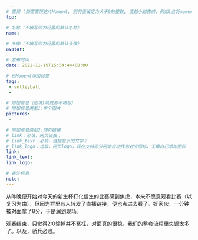 ```yaml
---
# 置顶 (如需置顶这片Moment, 则将值设定为大于0的整数, 值越小越靠前，例如1会将moment放在最顶端)
top: 

# 名称（不填写则为设置的默认名称）
name:

# 头像（不填写则为设置的默认头像）
avatar:

# 发布时间
date: 2022-11-19T15:54:44+08:00

# 给Moment添加标签
tags:
 - volleyball
 -

# 附加信息（选填1项或者不填写）
# 附加信息类型1:单个图片
pictures:
 - 

# 附加信息类型2:网页链接
# link：必填，网页链接；
# link_text：必填，链接显示的文字；
# link_logo：选填，网页logo，现在支持部分网站自动找到对应图标，无需自己添加图标
link:
link_text:
link_logo:

# 备注信息
note:
---
```


<!-- 下面开始写正文 -->
从昨晚便开始对今天的新生杯打化信生的比赛感到焦虑，本来不愿意观看比赛（以复习为由），但因为群里有人转发了直播链接，便也点进去看了。好家伙，一分钟被对面拿了8分，于是润到现场。

观赛结束，只觉得2:0输掉并不冤枉，对面真的很稳，我们的整套流程里失误太多了。以及，骄兵必败。
